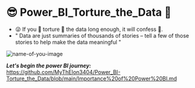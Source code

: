 # 😎 Power_BI_Torture_the_Data 🤕
- 😜 If you 🥴 torture 🥴 the data long enough, it will confess 🙏.
- " Data are just summaries of thousands of stories – tell a few of those stories to help make the data meaningful "

![name-of-you-image](https://easycourses.in/filescab/courses/powerbi.jpeg)

**_Let's begin the power BI journey:_** https://github.com/MyThElon3404/Power_BI-Torture_the_Data/blob/main/Importance%20of%20Power%20BI.md
